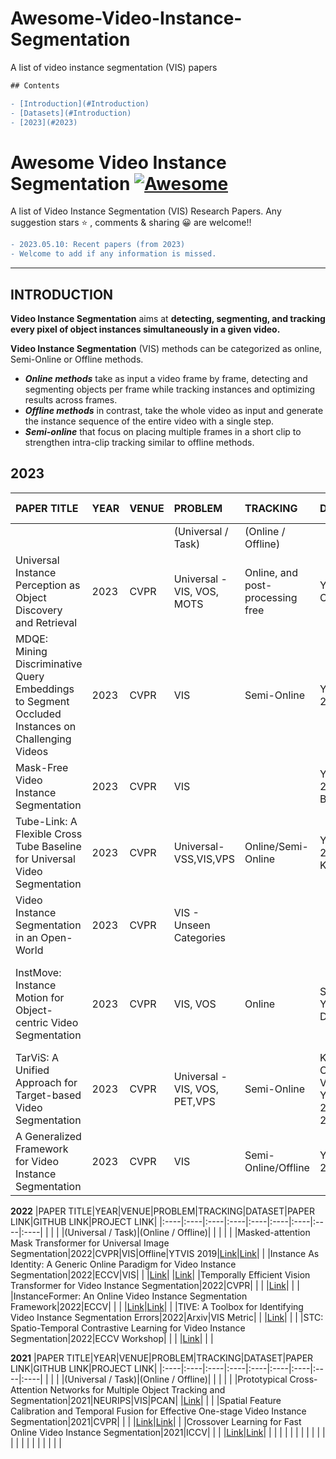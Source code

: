 # Awesome-Video-Instance-Segmentation
A list of video instance segmentation (VIS) papers 

```diff
## Contents

- [Introduction](#Introduction)
- [Datasets](#Introduction)
- [2023](#2023)
```


# Awesome Video Instance Segmentation [![Awesome](https://awesome.re/badge.svg)](https://awesome.re)

A list of Video Instance Segmentation (VIS) Research Papers.
Any suggestion stars ⭐ , comments & sharing 😀 are welcome!!

```diff
- 2023.05.10: Recent papers (from 2023) 
- Welcome to add if any information is missed. 
```
---



## <span id = "Introduction"> **INTRODUCTION** </span>

**Video Instance Segmentation** aims at **detecting, segmenting, and tracking every pixel of object instances simultaneously in a given video.** 

**Video Instance Segmentation** (VIS) methods can be categorized as online, Semi-Online or Offline methods. 
- ***Online methods***  take as input a video frame by frame, detecting and segmenting objects per frame while tracking instances and optimizing results
across frames.
- ***Offline methods***  in contrast, take the whole video as input and generate the instance sequence of the entire video with a single step.
- ***Semi-online*** that focus on placing multiple frames in a short clip to strengthen intra-clip tracking similar to offline methods.

## <span id = "2023"> **2023** </span>
|PAPER TITLE|YEAR|VENUE|PROBLEM|TRACKING|DATASET|PAPER LINK|GITHUB LINK|PROJECT LINK|
|:----|:----|:----|:----|:----|:----|:----|:----|:----|
| | | |(Universal / Task)|(Online / Offline)| | | | |
| Universal Instance Perception as Object Discovery and Retrieval |2023|CVPR|Universal - VIS, VOS, MOTS| Online, and post-processing free|Youtube-VIS  2019, OVIS|[Link](https://arxiv.org/pdf/2303.06674v1.pdf)|[Link](https://github.com/MasterBin-IIAU/UNINEXT)| |
|MDQE: Mining Discriminative Query Embeddings to Segment Occluded Instances on Challenging Videos|2023|CVPR|VIS|Semi-Online|YouTube-VIS 2021,OVIS |[Link](https://arxiv.org/pdf/2303.14395.pdf)|[Link](https://github.com/minghanli/mdqe_cvpr2023)| |
|Mask-Free Video Instance Segmentation|2023|CVPR|VIS| |YouTube-VIS 2019/2021, OVIS, BDD100K,MOTS |[Link](https://arxiv.org/pdf/2303.15904.pdf)|[Link](https://github.com/syscv/maskfreevis)| |
|Tube-Link: A Flexible Cross Tube Baseline for Universal Video Segmentation|2023|CVPR|Universal- VSS,VIS,VPS|Online/Semi-Online|YouTube-VIS 2019/2021,VIPSeg, KITTI-STEP |[Link](https://arxiv.org/pdf/2303.12782v1.pdf)|[Link](https://github.com/lxtGH/Tube-Link) (Code Not Available Yet)| |
|Video Instance Segmentation in an Open-World|2023|CVPR|VIS - Unseen Categories| | |[Link](https://arxiv.org/pdf/2304.01200v1.pdf)|[Link](https://github.com/OmkarThawakar/OWVISFormer)| |
|InstMove: Instance Motion for Object-centric Video Segmentation|2023|CVPR|VIS, VOS| Online |SOTA OVIS, YouTubeVIS 2022, DAVIS 2017|[Link](https://arxiv.org/pdf/2303.08132.pdf)|[link](https://github.com/wjf5203/VNext/tree/main/projects/InstMove) (No code available yet. To be released in the VNEXT repository) | |
|TarViS: A Unified Approach for Target-based Video Segmentation|2023|CVPR|Universal - VIS, VOS, PET,VPS|Semi-Online|KITTI-STEP, CityscapesVPS, VIPSeg, YouTubeVIS 2019/2021, DAVIS 2017, BURST|[Link](https://arxiv.org/pdf/2301.02657.pdf)|[Link](https://github.com/Ali2500/TarViS)| |
|A Generalized Framework for Video Instance Segmentation|2023|CVPR|VIS|Semi-Online/Offline|YouTube-VIS 2019/2021,OVIS|[Link](https://arxiv.org/pdf/2211.08834.pdf)|[Link](https://github.com/miranheo/GenVIS)| |

**2022**
|PAPER TITLE|YEAR|VENUE|PROBLEM|TRACKING|DATASET|PAPER LINK|GITHUB LINK|PROJECT LINK|
|:----|:----|:----|:----|:----|:----|:----|:----|:----|
| | | |(Universal / Task)|(Online / Offline)| | | | |
|Masked-attention Mask Transformer for Universal Image Segmentation|2022|CVPR|VIS|Offline|YTVIS 2019|[Link](https://arxiv.org/pdf/2112.01527.pdf)|[Link](https://bowenc0221.github.io/mask2former/)| |
|Instance As Identity: A Generic Online Paradigm for Video Instance Segmentation|2022|ECCV|VIS| | |[Link](https://arxiv.org/pdf/2208.03079v2.pdf)| |[Link](https://paperswithcode.com/paper/instanceformer-an-online-video-instance)|
|Temporally Efficient Vision Transformer for Video Instance Segmentation|2022|CVPR| | | |[Link]([https://link-url-here.org](https://openaccess.thecvf.com/content/CVPR2022/papers/Yang_Temporally_Efficient_Vision_Transformer_for_Video_Instance_Segmentation_CVPR_2022_paper.pdf))| | |
|InstanceFormer: An Online Video Instance Segmentation Framework|2022|ECCV| | | |[Link](https://arxiv.org/pdf/2208.10547v1.pdf)|[Link](https://github.com/rajatkoner08/InstanceFormer)| |
|TIVE: A Toolbox for Identifying Video Instance Segmentation Errors|2022|Arxiv|VIS Metric| | |[Link](https://arxiv.org/pdf/2210.08856v1.pdf)| | |
|STC: Spatio-Temporal Contrastive Learning for Video Instance Segmentation|2022|ECCV Workshop| | | |[Link](https://link.springer.com/chapter/10.1007/978-3-031-25069-9_35)| | |

**2021**
|PAPER TITLE|YEAR|VENUE|PROBLEM|TRACKING|DATASET|PAPER LINK|GITHUB LINK|PROJECT LINK|
|:----|:----|:----|:----|:----|:----|:----|:----|:----|
| | | |(Universal / Task)|(Online / Offline)| | | | |
|Prototypical Cross-Attention Networks for Multiple Object Tracking and Segmentation|2021|NEURIPS|VIS|PCAN| |[Link](https://papers.nips.cc/paper/2021/file/093f65e080a295f8076b1c5722a46aa2-Paper.pdf)| | |
|Spatial Feature Calibration and Temporal Fusion for Effective One-stage Video Instance Segmentation|2021|CVPR| | | |[Link](http://www4.comp.polyu.edu.hk/~cslzhang/papers.htm)|[Link](https://github.com/MinghanLi/STMask)| |
|Crossover Learning for Fast Online Video Instance Segmentation|2021|ICCV| | | |[Link](https://openaccess.thecvf.com/content/ICCV2021/papers/Yang_Crossover_Learning_for_Fast_Online_Video_Instance_Segmentation_ICCV_2021_paper.pdf)|[Link](https://github.com/hustvl/CrossVIS)| |
| | | | | | | | | |
| | | | | | | | | |
